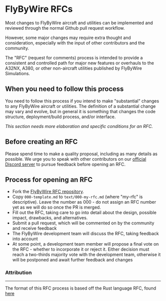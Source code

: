 # FlyByWire RFCs

Most changes to FlyByWire aircraft and utilities can be implemented and reviewed through the normal Github pull request workflow.

However, some major changes may require extra thought and consideration, especially with the input of other contributors and the community.

The "RFC" (request for comments) process is intended to provide a consistent and controlled path for major new features or overhauls to the A32NX, A380, or other non-aircraft utilities published by FlyByWire Simulations.


## When you need to follow this process

You need to follow this process if you intend to make "substantial" changes to any FlyByWire aircraft or utilities. The definition of a substantial change may vary and evolve, but in general it is something that changes the code structure, deployment/build process, and/or interface. 

*This section needs more elaboration and specific conditions for an RFC.*

## Before creating an RFC

Please spend time to make a quality proposal, including as many details as possible. We urge you to speak with other contributors on our [official Discord server](https://discord.gg/flybywire) to pursue feedback before opening an RFC.

## Process for opening an RFC

- Fork the [FlyByWire RFC repository](https://github.com/flybywiresim/rfcs).
- Copy `000-template.md` to `text/000-my-rfc.md` (where "my-rfc" is descriptive). Leave the number as 000 - do not assign an RFC number yet as we will do so once the PR is merged.
- Fill out the RFC, taking care to go into detail about the design, possible impact, drawbacks, and alternatives.
- Submit a pull request, which will be commented on by the community and receive feedback
- The FlyByWire development team will discuss the RFC, taking feedback into account
- At some point, a development team member will propose a final vote on the RFC - whether to incorporate it or reject it. Either decision must reach a two-thirds majority vote with the development team, otherwise it will be postponed and await further feedback and changes

### Attribution
---
The format of this RFC process is based off the Rust language RFC, found [here](https://github.com/rust-lang/rfcs)